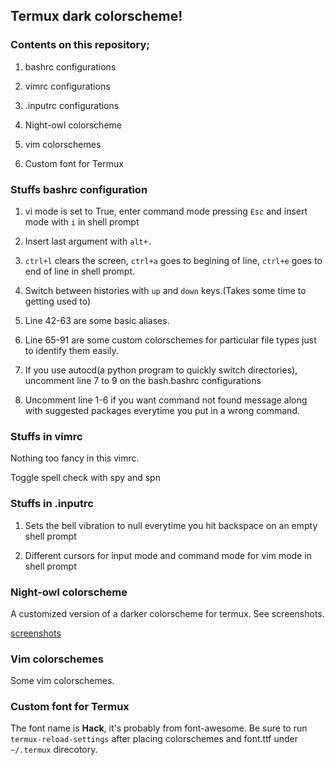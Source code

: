 ## Termux dark colorscheme!

### Contents on this repository;

1. bashrc configurations

2. vimrc configurations

3. .inputrc configurations

4. Night-owl colorscheme

5. vim colorschemes

6. Custom font for Termux

### Stuffs bashrc configuration

1. vi mode is set to True, enter command mode pressing `Esc` and insert mode with `i` in shell prompt

2. Insert last argument with `alt+.`

3. `ctrl+l` clears the screen, `ctrl+a` goes to begining of line, `ctrl+e` goes to end of line in shell prompt.

4. Switch between histories with `up` and `down` keys.(Takes some time to getting used to)

5. Line 42-63 are some basic aliases.

6. Line 65-91 are some custom colorschemes for particular file types just to identify them easily.

4. If you use autocd(a python program to quickly switch directories), uncomment line 7 to 9 on the bash.bashrc configurations

6. Uncomment line 1-6 if you want command not found message along with suggested packages everytime you put in a wrong command.


### Stuffs in vimrc

Nothing too fancy in this vimrc.

Toggle spell check with spy and spn

### Stuffs in .inputrc

1. Sets the bell vibration to null everytime you hit backspace on an empty shell prompt

2. Different cursors for input mode and command mode for vim mode in shell prompt

### Night-owl colorscheme

A customized version of a darker colorscheme for termux. See screenshots.

[screenshots](screenshots/)

### Vim colorschemes

Some vim colorschemes.

### Custom font for Termux

The font name is **Hack**, it's probably from font-awesome. Be sure to run `termux-reload-settings` after placing colorschemes and font.ttf under `~/.termux` direcotory.
